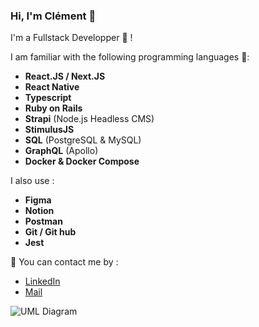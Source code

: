 ### Hi, I'm Clément 👋

I'm a Fullstack Developper 🚀 ! 

I am familiar with the following programming languages 💪:

  * **React.JS / Next.JS**
  * **React Native**
  * **Typescript**
  * **Ruby on Rails**
  * **Strapi** (Node.js Headless CMS)
  * **StimulusJS**
  * **SQL** (PostgreSQL & MySQL)
  * **GraphQL** (Apollo)
  * **Docker & Docker Compose**

I also use :
  
  * **Figma**
  * **Notion**
  * **Postman**
  * **Git / Git hub**
  * **Jest**

💬 You can contact me by :
  * [LinkedIn](https://www.linkedin.com/in/cl%C3%A9ment-le-boulanger/)
  * [Mail](hello@clement-leboulanger.com)

![UML Diagram](http://www.plantuml.com/plantuml/proxy?src=https://raw.githubusercontent.com/ClementLeBoulanger/ClementLeBoulanger/main/diagram.uml)

